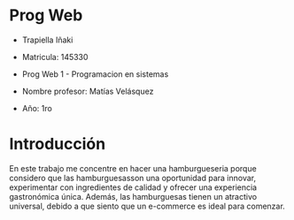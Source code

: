 # Prog Web

- Trapiella Iñaki

- Matricula: 145330

- Prog Web 1 - Programacion en sistemas

- Nombre profesor: Matías Velásquez

- Año: 1ro

# Introducción

En este trabajo me concentre en hacer una hamburgueseria porque considero que las hamburguesasson una oportunidad para innovar, experimentar con ingredientes de calidad y 
ofrecer una experiencia gastronómica única. Además, las hamburguesas tienen un atractivo universal, debido a que siento que un e-commerce es ideal para comenzar.
